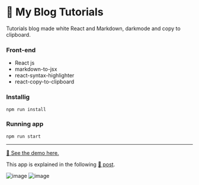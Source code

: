 # 📑 My Blog Tutorials

Tutorials blog made white React and Markdown, darkmode and copy to clipboard.

### Front-end
* React js
* markdown-to-jsx
* react-syntax-highlighter
* react-copy-to-clipboard

### Installig

```
npm run install
```

### Running app

```
npm run start
```

<hr>

[🚀 See the demo here.](https://my-blog-tutorials.netlify.app/)

This app is explained in the following [📰 post](https://medium.com/bitsrc/build-a-blog-with-react-and-markdown-files-30d969ce62d5).

![image](https://user-images.githubusercontent.com/34925280/189154683-86d6ad0c-f405-42b1-962b-7d58e03b50cb.png)
![image](https://user-images.githubusercontent.com/34925280/189154774-0c5c5c57-73ec-4c97-a4f8-9bac99b051da.png)
